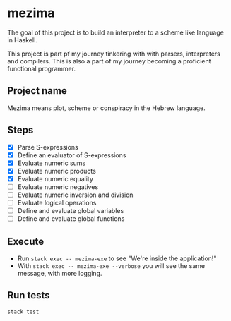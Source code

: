 # mezima

The goal of this project is to build an interpreter to a scheme like language in Haskell.

This project is part pf my journey tinkering with with parsers, interpreters and compilers. This is also a part of my journey becoming a proficient functional programmer.

## Project name

Mezima means plot, scheme or conspiracy in the Hebrew language.

## Steps

- [x] Parse S-expressions
- [x] Define an evaluator of S-expressions
- [x] Evaluate numeric sums
- [x] Evaluate numeric products
- [x] Evaluate numeric equality
- [ ] Evaluate numeric negatives
- [ ] Evaluate numeric inversion and division
- [ ] Evaluate logical operations
- [ ] Define and evaluate global variables
- [ ] Define and evaluate global functions

## Execute

- Run `stack exec -- mezima-exe` to see "We're inside the application!"
- With `stack exec -- mezima-exe --verbose` you will see the same message, with more logging.

## Run tests

`stack test`

